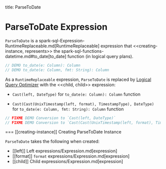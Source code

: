 title: ParseToDate

# ParseToDate Expression

`ParseToDate` is a spark-sql-Expression-RuntimeReplaceable.md[RuntimeReplaceable] expression that <<creating-instance, represents>> the spark-sql-functions-datetime.md#to_date[to_date] function (in logical query plans).

```scala
// DEMO to_date(e: Column): Column
// DEMO to_date(e: Column, fmt: String): Column
```

As a `RuntimeReplaceable` expression, `ParseToDate` is replaced by [Logical Query Optimizer](../Optimizer.md#ReplaceExpressions) with the <<child, child>> expression:

* `Cast(left, DateType)` for `to_date(e: Column): Column` function

* `Cast(Cast(UnixTimestamp(left, format), TimestampType), DateType)` for `to_date(e: Column, fmt: String): Column` function

```scala
// FIXME DEMO Conversion to `Cast(left, DateType)`
// FIXME DEMO Conversion to `Cast(Cast(UnixTimestamp(left, format), TimestampType), DateType)`
```

=== [[creating-instance]] Creating ParseToDate Instance

`ParseToDate` takes the following when created:

* [[left]] Left expressions/Expression.md[expression]
* [[format]] `format` expressions/Expression.md[expression]
* [[child]] Child expressions/Expression.md[expression]
